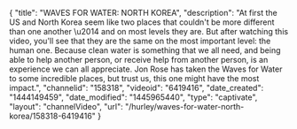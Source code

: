 {
    "title": "WAVES FOR WATER: NORTH KOREA",
    "description": "At first the US and North Korea seem like two places that couldn't be more different than one another \u2014 and on most levels they are. But after watching this video, you'll see that they are the same on the most important level: the human one. Because clean water is something that we all need, and being able to help another person, or receive help from another person, is an experience we can all appreciate. Jon Rose has taken the Waves for Water to some incredible places, but trust us, this one might have the most impact.",
    "channelid": "158318",
    "videoid": "6419416",
    "date_created": "1444149459",
    "date_modified": "1445965440",
    "type": "captivate",
    "layout": "channelVideo",
    "url": "\/hurley\/waves-for-water-north-korea\/158318-6419416"
}